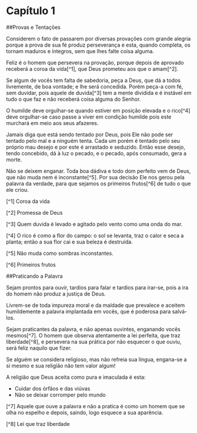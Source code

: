 # Capítulo 1

##Provas e Tentações

Considerem o fato de passarem por diversas provações com grande alegria porque a prova de sua fé produz perseverança e esta, quando completa, os tornam maduros e íntegros, sem que lhes falte coisa alguma.

Feliz é o homem que persevera na provação, porque depois de aprovado receberá a coroa da vida[^1], que Deus prometeu aos que o amam[^2].

Se algum de vocês tem falta de sabedoria, peça a Deus, que dá a todos livremente, de boa vontade; e lhe será concedida. Porém peça-a com fé, sem duvidar, pois aquele de duvida[^3] tem a mente dividida e é instável em tudo o que faz e não receberá coisa alguma do Senhor.

O humilde deve orgulhar-se quando estiver em posição elevada e o rico[^4] deve orgulhar-se caso passe a viver em condição humilde pois este murchará em meio aos seus afazeres.

Jamais diga que está sendo tentado por Deus, pois Ele não pode ser tentado pelo mal e a ninguém tenta. Cada um porém é tentado pelo seu próprio mau desejo e por este é arrastado e seduzido. Então esse desejo, tendo concebido, dá à luz o pecado, e o pecado, após consumado, gera a morte.

Não se deixem enganar. Toda boa dádiva e todo dom perfeito vem de Deus, que não muda nem é inconstante[^5]. Por sua decisão Ele nos gerou pela palavra da verdade, para que sejamos os primeiros frutos[^6] de tudo o que ele criou.

[^1] Coroa da vida

[^2] Promessa de Deus

[^3] Quem duvida é levado e agitado pelo vento como uma onda do mar.

[^4] O rico é como a flor do campo: o sol se levanta, traz o calor e seca a planta; então a sua flor cai e sua beleza é destruída.

[^5] Não muda como sombras inconstantes.

[^6] Primeiros frutos

##Praticando a Palavra

Sejam prontos para ouvir, tardios para falar e tardios para irar-se, pois a ira do homem não produz a justiça de Deus.

Livrem-se de toda impureza moral e da maldade que prevalece e aceitem humildemente a palavra implantada em vocês, que é poderosa para salvá-los.

Sejam praticantes da palavra, e não apenas ouvintes, enganando vocês mesmos[^7]. O homem que observa atentamente a lei perfeita, que traz liberdade[^8], e persevera na sua prática por não esquecer o que ouviu, será feliz naquilo que fizer.

Se alguém se considera religioso, mas não refreia sua língua, engana-se a si mesmo e sua religião não tem valor algum!

A religião que Deus aceita como pura e imaculada é esta:
* Cuidar dos órfãos e das viúvas
* Não se deixar corromper pelo mundo

[^7] Aquele que ouve a palavra e não a pratica é como um homem que se olha no espelho e depois, saindo, logo esquece a sua aparência.

[^8] Lei que traz liberdade